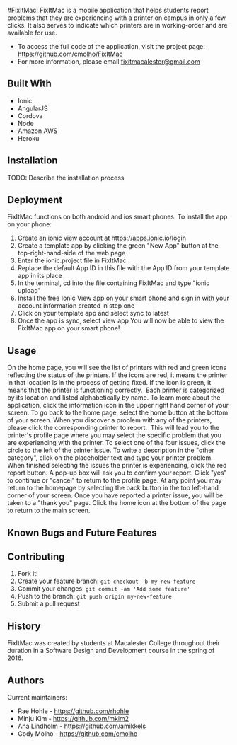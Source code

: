 
#FixItMac!
FixItMac is a mobile application that helps students report problems that they are experiencing with a printer on campus in only a few clicks. It also serves to indicate which printers are in working-order and are available for use.
 * To access the full code of the application, visit the project page:
   https://github.com/cmolho/FixItMac
 * For more information, please email fixitmacalester@gmail.com

## Built With
* Ionic
* AngularJS
* Cordova
* Node
* Amazon AWS
* Heroku

## Installation
TODO: Describe the installation process

## Deployment
FixItMac functions on both android and ios smart phones. To install the app on your phone:
1. Create an ionic view account at https://apps.ionic.io/login
2. Create a template app by clicking the green "New App" button at the top-right-hand-side of the web page
3. Enter the ionic.project file in FixItMac
4. Replace the default App ID in this file with the App ID from your template app in its place
5. In the terminal, cd into the file containing FixItMac and type "ionic upload"
6. Install the free Ionic View app on your smart phone and sign in with your account information created in step one
7. Click on your template app and select sync to latest
8. Once the app is sync, select view app
You will now be able to view the FixItMac app on your smart phone!

## Usage
On the home page, you will see the list of printers with red and green icons reflecting the status of the printers. If the icons are red, it means the printer in that location is in the process of getting fixed. If the icon is green, it means that the printer is functioning correctly.  Each printer is categorized by its location and listed alphabetically by name.
To learn more about the application, click the information icon in the upper right hand corner of your screen. To go back to the home page, select the home button at the bottom of your screen.
When you discover a problem with any of the printers, please click the corresponding printer to report.  This will lead you to the printer's profile page where you may select the specific problem that you are experiencing with the printer. To select one of the four issues, click the circle to the left of the printer issue. To write a description in the "other category", click on the placeholder text and type your printer problem. When finished selecting the issues the printer is experiencing, click the red report button. A pop-up box will ask you to confirm your report. Click "yes" to continue or "cancel" to return to the profile page. At any point you may return to the homepage by selecting the back button in the top left-hand corner of your screen. Once you have reported a printer issue, you will be taken to a "thank you" page. Click the home icon at the bottom of the page to return to the main screen.

## Known Bugs and Future Features

## Contributing
1. Fork it!
2. Create your feature branch: `git checkout -b my-new-feature`
3. Commit your changes: `git commit -am 'Add some feature'`
4. Push to the branch: `git push origin my-new-feature`
5. Submit a pull request

## History
FixItMac was created by students at Macalester College throughout their duration in a Software Design and Development course in the spring of 2016.

## Authors
Current maintainers:
 * Rae Hohle  - https://github.com/rhohle
 * Minju Kim  - https://github.com/mkim2
 * Ana Lindholm - https://github.com/amikkels
 * Cody Molho - https://github.com/cmolho


